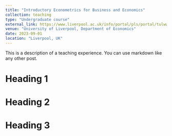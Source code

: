 ```yaml
---
title: "Introductory Econometrics for Business and Economics"
collection: teaching
type: "Undergraduate course"
external_link: https://www.liverpool.ac.uk/info/portal/pls/portal/tulwwwmerge.mergepage?p_template=m_bl&p_tulipproc=moddets&p_params=%3Fp_module_id%3D199608
venue: "University of Liverpool, Department of Economics"
date: 2023-09-01
location: "Liverpool, UK"
---
```


This is a description of a teaching experience. You can use markdown like any other post.

Heading 1
======

Heading 2
======

Heading 3
======
